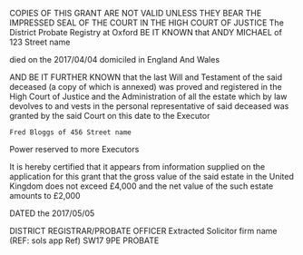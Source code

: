 COPIES OF THIS GRANT ARE NOT VALID UNLESS
THEY BEAR THE IMPRESSED SEAL OF THE COURT
IN THE HIGH COURT OF JUSTICE
The District Probate Registry at Oxford
BE IT KNOWN that ANDY MICHAEL
of 123 Street name

died on the 2017/04/04 
domiciled in England And Wales

AND BE IT FURTHER KNOWN that the last Will and Testament of the said deceased (a copy of which is annexed) was proved and registered in the High Court of Justice and the Administration of all the estate which by law devolves to and vests in the personal representative of said deceased was granted by the said Court on this date to the Executor

    Fred Bloggs of 456 Street name

Power reserved to more Executors

It is hereby certified that it appears from information supplied on the application for this grant that the gross value of the said estate in the United Kingdom does not exceed £4,000 and the net value of the such estate amounts to £2,000

DATED the 2017/05/05

DISTRICT REGISTRAR/PROBATE OFFICER
Extracted Solicitor firm name (REF: sols app Ref) SW17 9PE
PROBATE
